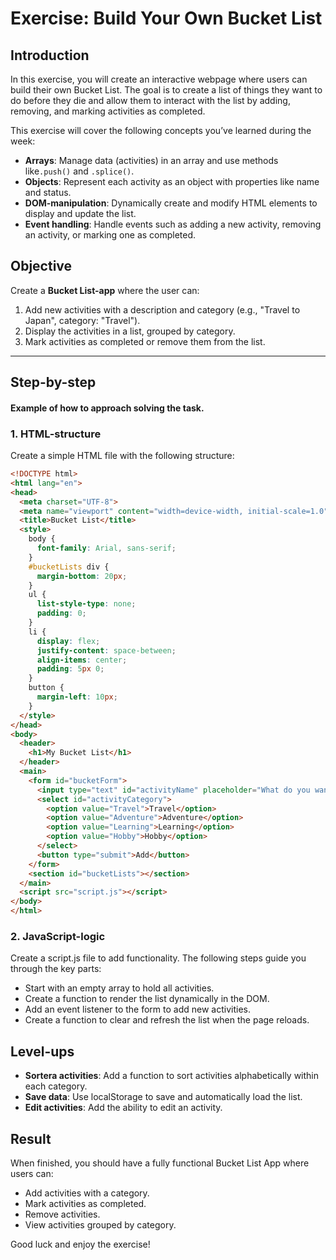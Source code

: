 # **Exercise: Build Your Own Bucket List**

## **Introduction**
In this exercise, you will create an interactive webpage where users can build their own Bucket List. The goal is to create a list of things they want to do before they die and allow them to interact with the list by adding, removing, and marking activities as completed.

This exercise will cover the following concepts you’ve learned during the week:

- **Arrays**: Manage data (activities) in an array and use methods like`.push()` and `.splice()`.
- **Objects**: Represent each activity as an object with properties like name and status.
- **DOM-manipulation**: Dynamically create and modify HTML elements to display and update the list.
- **Event handling**: Handle events such as adding a new activity, removing an activity, or marking one as completed.

## **Objective**
Create a **Bucket List-app** where the user can:
1. Add new activities with a description and category (e.g., "Travel to Japan", category: "Travel").
2. Display the activities in a list, grouped by category.
3. Mark activities as completed or remove them from the list.

---

## **Step-by-step**
#### Example of how to approach solving the task.
### **1. HTML-structure**
Create a simple HTML file with the following structure:

```html
<!DOCTYPE html>
<html lang="en">
<head>
  <meta charset="UTF-8">
  <meta name="viewport" content="width=device-width, initial-scale=1.0">
  <title>Bucket List</title>
  <style>
    body {
      font-family: Arial, sans-serif;
    }
    #bucketLists div {
      margin-bottom: 20px;
    }
    ul {
      list-style-type: none;
      padding: 0;
    }
    li {
      display: flex;
      justify-content: space-between;
      align-items: center;
      padding: 5px 0;
    }
    button {
      margin-left: 10px;
    }
  </style>
</head>
<body>
  <header>
    <h1>My Bucket List</h1>
  </header>
  <main>
    <form id="bucketForm">
      <input type="text" id="activityName" placeholder="What do you want to do?" required />
      <select id="activityCategory">
        <option value="Travel">Travel</option>
        <option value="Adventure">Adventure</option>
        <option value="Learning">Learning</option>
        <option value="Hobby">Hobby</option>
      </select>
      <button type="submit">Add</button>
    </form>
    <section id="bucketLists"></section>
  </main>
  <script src="script.js"></script>
</body>
</html>

```

### **2. JavaScript-logic**
Create a script.js file to add functionality. The following steps guide you through the key parts:

* Start with an empty array to hold all activities.
* Create a function to render the list dynamically in the DOM.
* Add an event listener to the form to add new activities.
* Create a function to clear and refresh the list when the page reloads.


## **Level-ups**

* **Sortera activities**: Add a function to sort activities alphabetically within each category.
* **Save data**: Use localStorage to save and automatically load the list.
* **Edit activities**: Add the ability to edit an activity.


## **Result**
When finished, you should have a fully functional Bucket List App where users can:

* Add activities with a category.
* Mark activities as completed.
* Remove activities.
* View activities grouped by category.
  
Good luck and enjoy the exercise!
